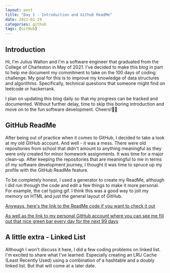 ```yaml
---
layout: post
title: "Day 1 - Introduction and Github ReadMe"
date: 2022-02-19
categories: github
tags: [GitHub]
---
```


## Introduction

Hi, I'm Julius Walton and I'm a software engineer that graduated from the College of Charleston in May of 2021. I've decided to make this blog in part to help me document my commitment to take on the 100 days of coding challenge. My goal for this is to improve my knowledge of data structures and algorithms. Specifically, technical questions that someone might find on leetcode or hackerrank.



I plan on updating this blog daily so that my progress can be tracked and documented. Without further delay, time to skip this boring introduction and move on to the fun software development. Cheers!🎉🎉





## GitHub ReadMe

After being out of practice when it comes to GitHub, I decided to take a look at my old GitHub account. And well - it was a mess. There were old repositories from school that didn't amount to anything meaningful as they were only created for minor homework assignments. It was time for a major clean-up. After keeping the repositories that are meaningful to me in terms of my software development journey, I thought it was time to spruce up my profile with the GitHub ReadMe feature.



To be completely honest, I used a generator to create my ReadMe, although I did run through the code and edit a few things to make it more personal. For example, the cat typing gif. I think this was a good way to jolt my memory on HTML and just the general layout of GitHub.



[Anyways, here's the link to the ReadMe code if you want to check it out](https://github.com/Julius-Walton/Julius-Walton/edit/main/README.md)



[As well as the link to my personal GitHub account where you can see me fill out that nice green bar every day for the next 99 days](https://github.com/Julius-Walton)



## A little extra - Linked List

Although I won't discuss it here, I did a few coding problems on linked list. I'm excited to share what I've learned. Especially creating an LRU Cache (Least Recently Used) using a combination of a hashtable and a doubly linked list. But that will come at a later date.